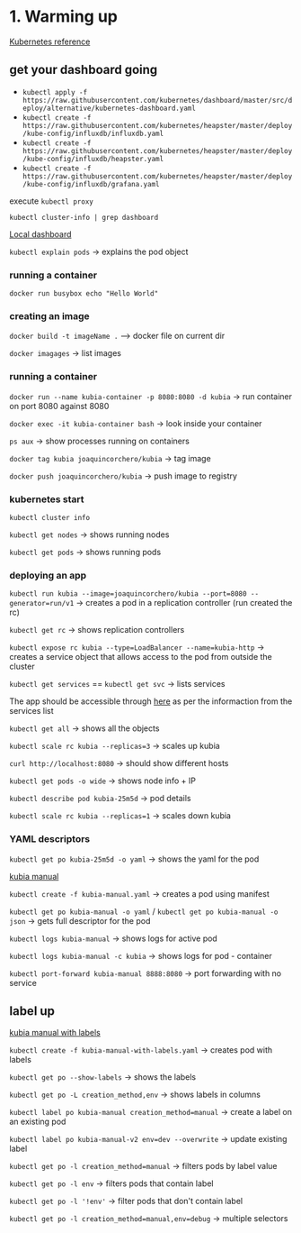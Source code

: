 # 1. Warming up

[Kubernetes reference](https://kubernetes.io/docs/reference/)


## get your dashboard going

- `kubectl apply -f https://raw.githubusercontent.com/kubernetes/dashboard/master/src/deploy/alternative/kubernetes-dashboard.yaml`
- `kubectl create -f https://raw.githubusercontent.com/kubernetes/heapster/master/deploy/kube-config/influxdb/influxdb.yaml`
- `kubectl create -f https://raw.githubusercontent.com/kubernetes/heapster/master/deploy/kube-config/influxdb/heapster.yaml`
- `kubectl create -f https://raw.githubusercontent.com/kubernetes/heapster/master/deploy/kube-config/influxdb/grafana.yaml`

execute `kubectl proxy`

`kubectl cluster-info | grep dashboard`

[Local dashboard](http://localhost:8001/api/v1/namespaces/kube-system/services/http:kubernetes-dashboard:/proxy/#!/cluster?namespace=_all)


`kubectl explain pods` -> explains the pod object

### running a container

`docker run busybox echo "Hello World"`

### creating an image

`docker build -t imageName .` --> docker file on current dir

`docker imagages` -> list images

### running a container

`docker run --name kubia-container -p 8080:8080 -d kubia` -> run container on port 8080 against 8080

`docker exec -it kubia-container bash` -> look inside your container

`ps aux` -> show processes running on containers

`docker tag kubia joaquincorchero/kubia` -> tag image

`docker push joaquincorchero/kubia` -> push image to registry


### kubernetes start

`kubectl cluster info`

`kubectl get nodes` -> shows running nodes

`kubectl get pods` -> shows running pods

### deploying an app

`kubectl run kubia --image=joaquincorchero/kubia --port=8080 --generator=run/v1` -> creates a pod in a replication controller (run created the rc)

`kubectl get rc` -> shows replication controllers

`kubectl expose rc kubia --type=LoadBalancer --name=kubia-http` -> creates a service object that allows access to the pod from outside the cluster

`kubectl get services` == `kubectl get svc` -> lists services

The app should be accessible through [here](http://localhost:8080/) as per the informaction from the services list

`kubectl get all` -> shows all the objects

`kubectl scale rc kubia --replicas=3` -> scales up kubia

`curl http://localhost:8080` -> should show different hosts

`kubectl get pods -o wide` -> shows node info + IP

`kubectl describe pod kubia-25m5d` -> pod details

`kubectl scale rc kubia --replicas=1` -> scales down kubia

### YAML descriptors

`kubectl get po kubia-25m5d -o yaml` -> shows the yaml for the pod

[kubia manual](./kubia-manual.yaml)

`kubectl create -f kubia-manual.yaml` -> creates a pod using manifest

`kubectl get po kubia-manual -o yaml` / `kubectl get po kubia-manual -o json` -> gets full descriptor for the pod

`kubectl logs kubia-manual` -> shows logs for active pod

`kubectl logs kubia-manual -c kubia` -> shows logs for pod - container

`kubectl port-forward kubia-manual 8888:8080` -> port forwarding with no service

## label up

[kubia manual with labels](./kubia-manual-with-labels.yaml)

`kubectl create -f kubia-manual-with-labels.yaml` -> creates pod with labels

`kubectl get po --show-labels` -> shows the labels

`kubectl get po -L creation_method,env` -> shows labels in columns

`kubectl label po kubia-manual creation_method=manual` -> create a label on an existing pod

`kubectl label po kubia-manual-v2 env=dev --overwrite` -> update existing label

`kubectl get po -l creation_method=manual` -> filters pods by label value

`kubectl get po -l env` -> filters pods that contain label

`kubectl get po -l '!env'` -> filter pods that don't contain label

`kubectl get po -l creation_method=manual,env=debug` -> multiple selectors